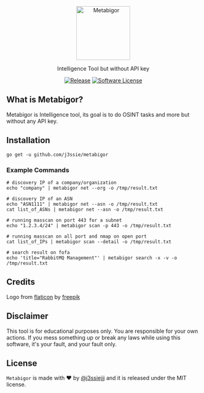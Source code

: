 <p align="center">
  <img alt="Metabigor" src="https://image.flaticon.com/icons/svg/2303/2303030.svg" height="140" />
  <p align="center">Intelligence Tool but without API key</p>
  <p align="center">
    <a href="https://github.com/j3ssie/metabigor"><img alt="Release" src="https://img.shields.io/badge/version-1.1-red.svg"></a>
    <a href=""><img alt="Software License" src="https://img.shields.io/badge/license-MIT-brightgreen.svg?style=flat-square"></a>
  </p>
</p>

## What is Metabigor?

Metabigor is Intelligence tool, its goal is to do OSINT tasks and more but without any API key.

## Installation

```
go get -u github.com/j3ssie/metabigor
```

### Example Commands

```
# discovery IP of a company/organization
echo "company" | metabigor net --org -o /tmp/result.txt

# discovery IP of an ASN
echo "ASN1111" | metabigor net --asn -o /tmp/result.txt
cat list_of_ASNs | metabigor net --asn -o /tmp/result.txt

# running masscan on port 443 for a subnet
echo "1.2.3.4/24" | metabigor scan -p 443 -o /tmp/result.txt

# running masscan on all port and nmap on open port
cat list_of_IPs | metabigor scan --detail -o /tmp/result.txt

# search result on fofa
echo 'title="RabbitMQ Management"' | metabigor search -x -v -o /tmp/result.txt
```

## Credits

Logo from [flaticon](https://www.flaticon.com/free-icon/metabolism_1774457) by [freepik
](https://www.flaticon.com/authors/freepik)

## Disclaimer

This tool is for educational purposes only. You are responsible for your own actions. If you mess something up or break any laws while using this software, it's your fault, and your fault only.

## License

`Metabigor` is made with ♥  by [@j3ssiejjj](https://twitter.com/j3ssiejjj) and it is released under the MIT license.
